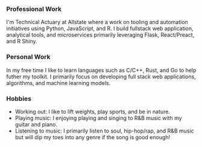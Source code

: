 ### Professional Work
I'm Technical Actuary at Allstate where a work on tooling and automation initiatives using Python, JavaScript, and R. I build fullstack web application, analytical tools, and microservices primarily leveraging Flask, React/Preact, and R Shiny.

### Personal Work 
In my free time I like to learn languages such as C/C++, Rust, and Go to help futher my toolkit. I primarily focus on developing full stack web applications, algorithms, and machine learning models.

### Hobbies
- Working out: I like to lift weights, play sports, and be in nature.
- Playing music: I enjoying playing and singing to R&B music with my guitar and piano. 
- Listening to music: I primarily listen to soul, hip-hop/rap, and R&B music but will dip my toes into any genre if the song is good enough!

